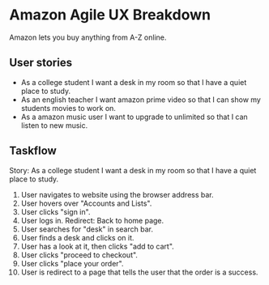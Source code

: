 # Amazon Agile UX Breakdown
Amazon lets you buy anything from A-Z online.

## User stories
- As a college student I want a desk in my room so that I have a quiet place to study.
- As an english teacher I want amazon prime video so that I can show my students movies to work on.
- As a amazon music user I want to upgrade to unlimited so that I can listen to new music.

## Taskflow 
Story: As a college student I want a desk in my room so that I have a quiet place to study. 

1. User navigates to website using the browser address bar.
2. User hovers over "Accounts and Lists".
3. User clicks "sign in".
4. User logs in. Redirect: Back to home page. 
5. User searches for "desk" in search bar.
6. User finds a desk and clicks on it.
7. User has a look at it, then clicks "add to cart".
8. User clicks "proceed to checkout".
9. User clicks "place your order".
10. User is redirect to a page that tells the user that the order is a success. 


